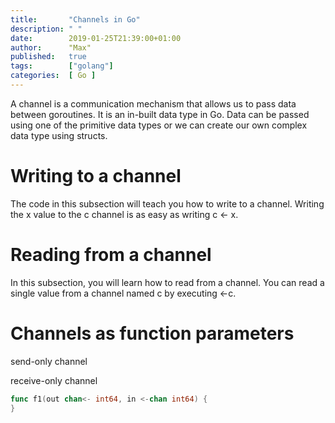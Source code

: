 ```yaml
---
title:       "Channels in Go"
description: " "
date:        2019-01-25T21:39:00+01:00
author:      "Max"
published:   true
tags:        ["golang"]
categories:  [ Go ]
---
```


A channel is a communication mechanism that allows us to pass data between goroutines. It is an in-built data type in Go. Data can be passed using one of the primitive data types or we can create our own complex data type using structs.

# Writing to a channel

The code in this subsection will teach you how to write to a channel. Writing the x value to the c channel is as easy as writing c <- x.

# Reading from a channel

In this subsection, you will learn how to read from a channel. You can read a single value from a channel named c by executing <-c.

# Channels as function parameters

send-only channel

receive-only channel

```go
func f1(out chan<- int64, in <-chan int64) {
}
```

